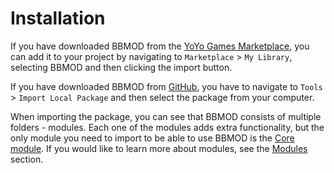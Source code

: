 # Installation
If you have downloaded BBMOD from the
[YoYo Games Marketplace](https://marketplace.yoyogames.com/assets/9424/bbmod),
you can add it to your project by navigating to `Marketplace` > `My Library`,
selecting BBMOD and then clicking the import button.

If you have downloaded BBMOD from
[GitHub](https://github.com/blueburncz/BBMOD/releases), you have to navigate to
`Tools` > `Import Local Package` and then select the package from your computer.

When importing the package, you can see that BBMOD consists of multiple
folders - modules. Each one of the modules adds extra functionality, but the
only module you need to import to be able to use BBMOD is the
[Core module](./CoreModule.html). If you would like to learn more about modules,
see the [Modules](./Modules.html) section.
